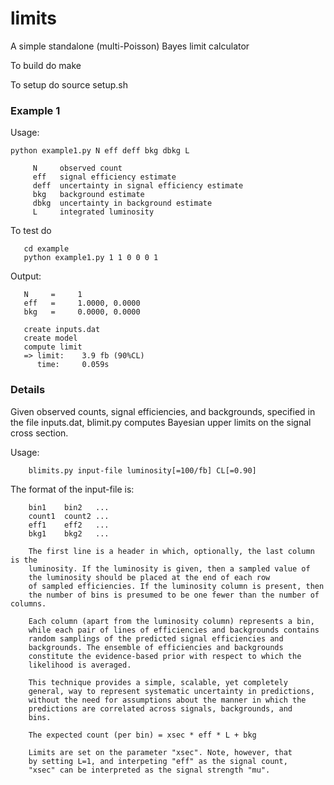 # limits
A simple standalone (multi-Poisson)  Bayes limit calculator

To build do
	make
  
To setup do
	source setup.sh

### Example 1
Usage:
```
python example1.py N eff deff bkg dbkg L

     N     observed count
     eff   signal efficiency estimate
     deff  uncertainty in signal efficiency estimate
     bkg   background estimate
     dbkg  uncertainty in background estimate
     L     integrated luminosity
  ```
To test do
```
   cd example
   python example1.py 1 1 0 0 0 1
   ```
  
Output:
```
   N     =     1
   eff   =     1.0000, 0.0000 
   bkg   =     0.0000, 0.0000

   create inputs.dat
   create model
   compute limit
   => limit:    3.9 fb (90%CL)
      time:     0.059s
   ```

### Details
Given observed counts, signal efficiencies, and backgrounds, specified
in the file inputs.dat, blimit.py  computes Bayesian upper limits on
the signal cross section.

Usage:
```
    blimits.py input-file luminosity[=100/fb] CL[=0.90]
```
	
The format of the input-file is:
```
	bin1    bin2   ... 
    count1  count2 ...
    eff1    eff2   ...
    bkg1    bkg2   ...

    The first line is a header in which, optionally, the last column is the
    luminosity. If the luminosity is given, then a sampled value of
    the luminosity should be placed at the end of each row
    of sampled efficiencies. If the luminosity column is present, then
    the number of bins is presumed to be one fewer than the number of columns.
    
    Each column (apart from the luminosity column) represents a bin,
    while each pair of lines of efficiencies and backgrounds contains
    random samplings of the predicted signal efficiencies and
    backgrounds. The ensemble of efficiencies and backgrounds
    constitute the evidence-based prior with respect to which the
    likelihood is averaged.

    This technique provides a simple, scalable, yet completely
    general, way to represent systematic uncertainty in predictions,
    without the need for assumptions about the manner in which the
    predictions are correlated across signals, backgrounds, and
    bins.
     
    The expected count (per bin) = xsec * eff * L + bkg

    Limits are set on the parameter "xsec". Note, however, that
    by setting L=1, and interpeting "eff" as the signal count,
    "xsec" can be interpreted as the signal strength "mu".
```

